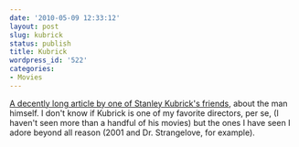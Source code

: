 ```yaml
---
date: '2010-05-09 12:33:12'
layout: post
slug: kubrick
status: publish
title: Kubrick
wordpress_id: '522'
categories:
- Movies
---
```


[A decently long article by one of Stanley Kubrick's friends](http://www.vanityfair.com/hollywood/classic/features/kubrick-199908?printable=true), about the man himself.  I don't know if Kubrick is one of my favorite directors, per se, (I haven't seen more than a handful of his movies) but the ones I have seen I adore beyond all reason (2001 and Dr. Strangelove, for example).
